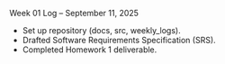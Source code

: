 Week 01 Log – September 11, 2025
- Set up repository (docs, src, weekly_logs).
- Drafted Software Requirements Specification (SRS).
- Completed Homework 1 deliverable.
